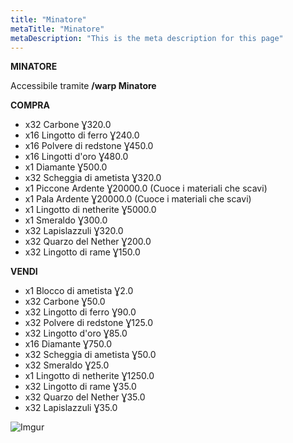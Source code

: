 ```yaml
---
title: "Minatore"
metaTitle: "Minatore"
metaDescription: "This is the meta description for this page"
---
```


**MINATORE**

Accessibile tramite **/warp Minatore**

**COMPRA**
- x32 Carbone Ɣ320.0
- x16 Lingotto di ferro Ɣ240.0
- x16 Polvere di redstone Ɣ450.0
- x16 Lingotti d'oro Ɣ480.0
- x1 Diamante Ɣ500.0
- x32 Scheggia di ametista Ɣ320.0
- x1 Piccone Ardente Ɣ20000.0 (Cuoce i materiali che scavi)
- x1 Pala Ardente Ɣ20000.0 (Cuoce i materiali che scavi)
- x1 Lingotto di netherite Ɣ5000.0
- x1 Smeraldo Ɣ300.0
- x32 Lapislazzuli Ɣ320.0
- x32 Quarzo del Nether Ɣ200.0
- x32 Lingotto di rame Ɣ150.0

**VENDI**
- x1 Blocco di ametista Ɣ2.0
- x32 Carbone Ɣ50.0
- x32 Lingotto di ferro Ɣ90.0
- x32 Polvere di redstone Ɣ125.0
- x32 Lingotto d'oro Ɣ85.0
- x16 Diamante Ɣ750.0
- x32 Scheggia di ametista Ɣ50.0
- x32 Smeraldo Ɣ25.0
- x1 Lingotto di netherite Ɣ1250.0
- x32 Lingotto di rame Ɣ35.0
- x32 Quarzo del Nether Ɣ35.0
- x32 Lapislazzuli Ɣ35.0

![Imgur](https://imgur.com/pE1WJb5.png)
